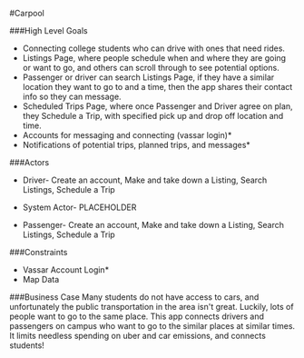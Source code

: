 #Carpool

###High Level Goals
* Connecting college students who can drive with ones that need rides.
* Listings Page, where people schedule when and where they are going or want to go, and others can scroll through to see potential options.
* Passenger or driver can search Listings Page, if they have a similar location they want to go to and a time, then the app shares their contact info so they can message.
* Scheduled Trips Page, where once Passenger and Driver agree on plan, they Schedule a Trip, with specified pick up and drop off location and time.
* Accounts for messaging and connecting (vassar login)*
* Notifications of potential trips, planned trips, and messages*

###Actors
* Driver- Create an account, Make and take down a Listing, Search Listings, Schedule a Trip

* System Actor- PLACEHOLDER

* Passenger- Create an account, Make and take down a Listing, Search Listings, Schedule a Trip

###Constraints
* Vassar Account Login*
* Map Data

###Business Case
Many students do not have access to cars, and unfortunately the public transportation in the area isn't great. Luckily, lots of people want to go to the same place. This app connects drivers and passengers on campus who want to go to the similar places at similar times. It limits needless spending on uber and car emissions, and connects students!